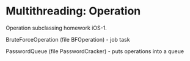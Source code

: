 # Multithreading: Operation
Operation subclassing homework iOS-1.

BruteForceOperation (file BFOperation) - job task

PasswordQueue (file PasswordCracker) - puts operations into a queue 
